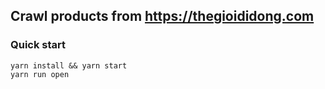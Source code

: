 ## Crawl products from https://thegioididong.com

### Quick start
```
yarn install && yarn start
yarn run open
```

